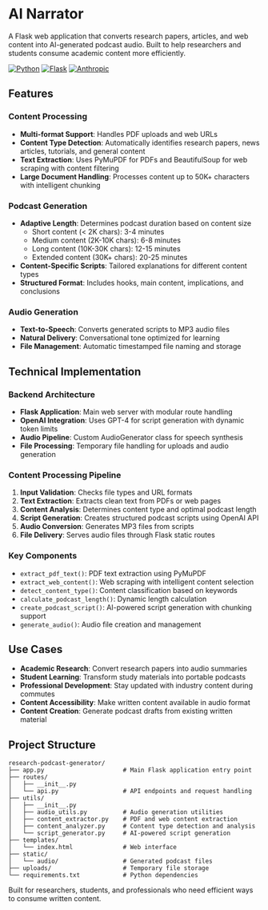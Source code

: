 # AI Narrator

A Flask web application that converts research papers, articles, and web content into AI-generated podcast audio. Built to help researchers and students consume academic content more efficiently.

[![Python](https://img.shields.io/badge/Python-3.8+-blue.svg)](https://python.org)
[![Flask](https://img.shields.io/badge/Flask-2.0+-green.svg)](https://flask.palletsprojects.com/)
[![Anthropic](https://img.shields.io/badge/Claude-Opus-4-orange.svg)](https://openai.com)

## Features

### Content Processing
- **Multi-format Support**: Handles PDF uploads and web URLs
- **Content Type Detection**: Automatically identifies research papers, news articles, tutorials, and general content
- **Text Extraction**: Uses PyMuPDF for PDFs and BeautifulSoup for web scraping with content filtering
- **Large Document Handling**: Processes content up to 50K+ characters with intelligent chunking

### Podcast Generation
- **Adaptive Length**: Determines podcast duration based on content size
  - Short content (< 2K chars): 3-4 minutes
  - Medium content (2K-10K chars): 6-8 minutes  
  - Long content (10K-30K chars): 12-15 minutes
  - Extended content (30K+ chars): 20-25 minutes
- **Content-Specific Scripts**: Tailored explanations for different content types
- **Structured Format**: Includes hooks, main content, implications, and conclusions

### Audio Generation
- **Text-to-Speech**: Converts generated scripts to MP3 audio files
- **Natural Delivery**: Conversational tone optimized for learning
- **File Management**: Automatic timestamped file naming and storage

## Technical Implementation

### Backend Architecture
- **Flask Application**: Main web server with modular route handling
- **OpenAI Integration**: Uses GPT-4 for script generation with dynamic token limits
- **Audio Pipeline**: Custom AudioGenerator class for speech synthesis
- **File Processing**: Temporary file handling for uploads and audio generation

### Content Processing Pipeline
1. **Input Validation**: Checks file types and URL formats
2. **Text Extraction**: Extracts clean text from PDFs or web pages
3. **Content Analysis**: Determines content type and optimal podcast length
4. **Script Generation**: Creates structured podcast scripts using OpenAI API
5. **Audio Conversion**: Generates MP3 files from scripts
6. **File Delivery**: Serves audio files through Flask static routes

### Key Components
- `extract_pdf_text()`: PDF text extraction using PyMuPDF
- `extract_web_content()`: Web scraping with intelligent content selection
- `detect_content_type()`: Content classification based on keywords
- `calculate_podcast_length()`: Dynamic length calculation
- `create_podcast_script()`: AI-powered script generation with chunking support
- `generate_audio()`: Audio file creation and management

## Use Cases

- **Academic Research**: Convert research papers into audio summaries
- **Student Learning**: Transform study materials into portable podcasts
- **Professional Development**: Stay updated with industry content during commutes
- **Content Accessibility**: Make written content available in audio format
- **Content Creation**: Generate podcast drafts from existing written material

## Project Structure

```
research-podcast-generator/
├── app.py                      # Main Flask application entry point
├── routes/
│   ├── __init__.py
│   └── api.py                  # API endpoints and request handling
├── utils/
│   ├── __init__.py
│   ├── audio_utils.py          # Audio generation utilities
│   ├── content_extractor.py    # PDF and web content extraction
│   ├── content_analyzer.py     # Content type detection and analysis
│   └── script_generator.py     # AI-powered script generation
├── templates/
│   └── index.html              # Web interface
├── static/
│   └── audio/                  # Generated podcast files
├── uploads/                    # Temporary file storage
└── requirements.txt            # Python dependencies
```

Built for researchers, students, and professionals who need efficient ways to consume written content.
